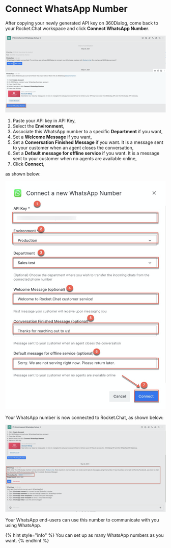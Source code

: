 # Connect WhatsApp Number

After copying your newly generated API key on 360Dialog, come back to your Rocket.Chat workspace and click **Connect WhatsApp Number**.

![](../../../../../.gitbook/assets/image%20%28442%29.png)

1. Paste your API key in API Key,
2. Select the **Environment**,
3. Associate this WhatsApp number to a specific **Department** if you want,
4. Set a **Welcome Message** if you want,
5. Set a **Conversation Finished Message** if you want. It is a message sent to your customer when an agent closes the conversation,
6. Set a **Default message for offline service** if you want. It is a message sent to your customer when no agents are available online,
7. Click **Connect**,

as shown below:

![](../../../../../.gitbook/assets/image%20%28447%29.png)

Your WhatsApp number is now connected to Rocket.Chat, as shown below:

![](../../../../../.gitbook/assets/image%20%28446%29.png)

Your WhatsApp end-users can use this number to communicate with you using WhatsApp.

{% hint style="info" %}
You can set up as many WhatsApp numbers as you want.
{% endhint %}

